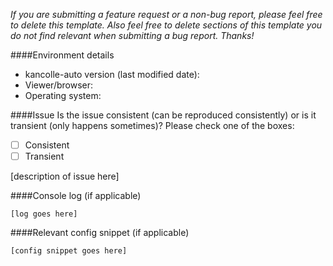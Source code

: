 *If you are submitting a feature request or a non-bug report, please feel free to delete this template. Also feel free to delete sections of this template you do not find relevant when submitting a bug report. Thanks!*

####Environment details

* kancolle-auto version (last modified date):
* Viewer/browser:
* Operating system:

####Issue
Is the issue consistent (can be reproduced consistently) or is it transient (only happens sometimes)? Please check one of the boxes:

- [ ] Consistent
- [ ] Transient

[description of issue here]

####Console log (if applicable)
```
[log goes here]
```

####Relevant config snippet (if applicable)
```
[config snippet goes here]
```
